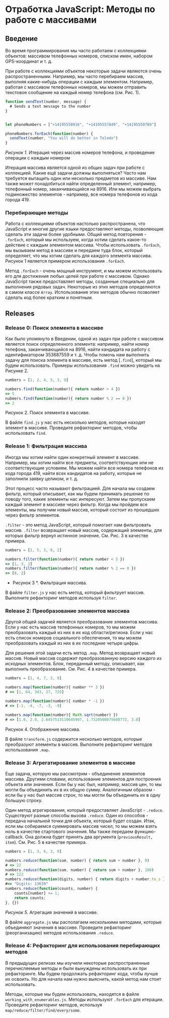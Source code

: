 # Отработка JavaScript: Методы по работе с массивами

## Введение

Во время программирования мы часто работаем с коллекциями объектов: массивом телефонных номеров, списком имен, набором GPS-координат и т. д.

При работе с коллекциями объектов некоторые задачи являются очень распространенными. Например, мы часто перебираем массив, выполняя какие-нибудь операции с каждым элементом. Например, работая с массивом телефонных номеров, мы можем отправить текстовое сообщение на каждый номер телефона (см. Рис. 1).

```javascript
function sendText(number, message) {
  # Sends a text message to the number
}


let phoneNumbers = ["+14195558916", "+14195557849", "+14195559789"]

phoneNumbers.forEach(function(number) {
  sendText(number, "You will do better in Toledo")
}
```
*Рисунок 1*. Итерация через массив номеров телефона, и проведение операции с каждым номером


Итерация массива является одной из общих задач при работе с коллекцией. Какие ещё задачи должны выполняться? Часто нам требуется вытащить один или несколько предметов из массиве. Нам также может понадобиться найти определенный элемент, например, телефонный номер, заканчивающийся на 8916. Или мы можем выбрать подмножество элементов -  например, все номера телефонов из кода города 419.


### Перебирающие методы

Работа с коллекциями объектов настолько распространена, что JavaScript и многие другие языки предоставляют методы, позволяющие сделать эти задачи более удобными. Общий метод повторения - `.forEach`, который мы используем, когда хотим сделать какое-то действие с каждым элементом массива. Чтобы использовать `.forEach`, мы вызываем метод в массиве и передаем туда блок, который определяет, что мы хотим сделать для каждого элемента массива. Рисунок 1 является примером использования `.forEach`.

Метод `.forEach` - очень мощный инструмент, и мы можем использовать его для достижения любых целей при работе с массивом. Однако JavaScript также предоставляет методы, созданные специально для выполнения рядовых задач. Некоторые из этих методов определяются в самом классе `Array`. Использование этих методов обычно позволяет сделать код более кратким и понятным. 


## Releases
### Release 0:  Поиск элемента в массиве
Как было упомянуто в Введении, одной из задач при работе с массивом является
поиск определенного элемента: например, найти номер телефона, заканчивающийся на
8916, найти кандидата на работу с идентификатором 353687559 и т. д. Чтобы помочь нам
выполнить задачу для поиска элемента в массиве, есть метод [`.find`], который мы будем
использовать. Примеры использования `.find` можно увидеть на Рисунке 2.


```javascript
numbers = [1, 2, 4, 5, 3, 9]

numbers.find(function(number){ return number > 4 })
=> 5
nubmers.find(function(number){ return number % 2 == 0 })
=> 2
```
Рисунок 2. Поиск элемента в массиве.

В файле `find.js` у нас есть несколько методов, которые находят элемент в массиве. Проведите рефакторинг методов, чтобы использовать `find`.

### Release 1: Фильтрация массива

Иногда мы хотим найти один конкретный элемент в массиве. Например, мы хотим найти все предметы, соответствующие или не соответствующие условиям. Мы можем найти все номера телефонов из кода города 419, найти всех кандидатов на работу, которые не заполнили заявку целиком, и т. д.

Этот процесс часто называют фильтрацией. Для начала мы создаем фильтр, который описывает, как мы будем принимать решение по поводу того, какие элементы нас интересуют. Затем мы пропускаем каждый элемент в массиве через фильтр. Когда мы пройдем все элементы, мы получим новый массив, который состоит из прошедших через фильтр элементов.

`.filter` - это метод JavaScript, который помогает нам фильтровать массив. `.filter` возвращает новый массив, содержащий элементы, для которых фильтр вернул истинное значение. См. Рис. 3 в качестве примера.

```javascript
numbers = [1, 5, 3, 8, 2]

numbers.filter(function(number){ return number < 5 })
=> [1, 3, 2]
numbers.filter(function(number){ return number % 2 == 0 })
=> [8, 2]
```
* Рисунок 3 *. Фильтрация массива.

В файле `filter.js` у нас есть метод, который фильтрует массив. Выполните рефакторинг методов используя `filter`.

### Release 2:  Преобразование элементов массива

Другой общей задачей является преобразование элементов массива. Если у нас есть массив телефонных номеров, то мы можем преобразовать каждый из них в их код области/региона. Если у нас есть список номеров социального обеспечения, то мы можем преобразовать каждый из них в их последние четыре цифры.

Для решения этой задачи есть метод `.map`. Метод возвращает новый массив. Новый массив содержит преобразованную версию каждого из исходных элементов. Блок, переданный методу, описывает, как выполнить преобразование. См. Рис. 4 в качестве примера.


```javascript
numbers = [1, 4, 7, 3, 9]

numbers.map(function(number){ number ** 3 })
# => [1, 64, 343, 27, 729]

numbers.map(function(number){ number * -1 })
# => [-1, -4, -7, -3, -9]

numbers.map(function(number){ Math.sqrt(number) })
# => [1.0, 2.0, 2.6457513110645907, 1.7320508075688772, 3.0]
```
Рисунок 4. Отображение массива.

В файле `transform.js` содержится несколько методов, которые преобразуют элементы в массив. Выполните рефакторинг методов использования `.map`.


### Release 3:  Агрегатирование элементов в массиве

Еще задача, которую мы рассмотрим - объединение элементов массива. Другими словами, использование элементов для построения объекта или значения. Если бы у нас был, например, массив цен, то мы могли бы объединить их в их общую сумму. Аналогичным образом - если бы у нас был массив строк, то мы могли бы объединить их в одну большую строку.

Один метод агрегирования, который предоставляет JavaScript - `.reduce`. Существуют разные способы вызова `.reduce`. Один из способов - передача начальной точки для объекта, который будет создан. Итак, если мы собираемся суммировать массив чисел, то мы можем взять ноль в качестве стартового значения. Мы также передаем функцию-callback. Она должна будет принять два аргумента (`previousResult, item`). См. Рис. 5 в качестве примера.


```javascript
numbers = [1, 3, 6, 3, 9]

numbers.reduce(function(sum, number) { return sum + number }, 0)
# => 22
numbers.reduce(function(sum, number) { return sum + number }, 100)
# => 122
numbers.reduce(function(digits, number) { return digits + number.to_s }, "Digits: ")
#=> "Digits: 13639"
numbers.reduce(function(counts, number) {
	counts[number] += 1;
	return counts;
}, {})
```
*Рисунок 5.* Агрегация значений в массиве.

В файле `aggregate.js` мы располагаем несколькими методами, которые объединяют значения в массиве. Проведите рефакторинг (реорганизацию) методов использования `.reduce`.


### Release 4: Рефакторинг  для использования перебирающих методов

В предыдущих релизах мы изучили некоторые распространенные перечисляемые методы и были вынуждены использовать их при рефакторинге. Мы будем продолжать рефакторинг кода, чтобы лучше их освоить. Но для начала нам нужно выяснить, какой метод нам стоит использовать.

Методы, которые мы будем использовать, находятся в файле `working_with_enumerables.js`. Методы используют `.forEach` для итерации. Проведите рефакторинг методов, используя `map/reduce/filter/find/every/some`.


[MDN Array]:(https://developer.mozilla.org/en-US/docs/Web/JavaScript/Reference/Global_Objects/Array)
[Перебирающие методы]:(https://learn.javascript.ru/array-iteration)

